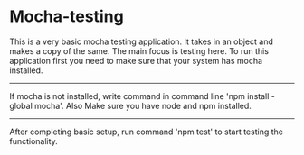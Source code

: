 # Mocha-testing

This is a very basic mocha testing application.
It takes in an object and makes a copy of the same.
The main focus is testing here.
To run this application first you need to make sure that your system has mocha installed.

*******************
If mocha is not installed, write command in command line 'npm install -global mocha'.
Also Make sure you have node and npm installed.
*******************

After completing basic setup, run command 'npm test' to start testing the functionality.


